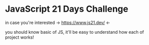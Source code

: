 # JavaScript 21 Days Challenge

in case you're interested -> https://www.js21.dev/ <-

you should know basic of JS, it'll be easy to understand how each of project works! 
